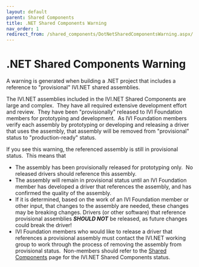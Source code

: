 ```yaml
---
layout: default
parent: Shared Components
title: .NET Shared Components Warning
nav_order: 1
redirect_from: /shared_components/DotNetSharedComponentsWarning.aspx/
---
```


# .NET Shared Components Warning

A warning is generated when building a .NET project
that includes a reference to "provisional" IVI.NET shared
assemblies.

The IVI.NET assemblies included in the IVI.NET Shared
Components are large and complex.  They have all required extensive
development effort and review.  They have been "provisionally" released
to IVI Foundation members for prototyping and development.  As IVI
Foundation members verify each assembly by prototyping or developing and
releasing a driver that uses the assembly, that assembly will be removed
from "provisional" status to "production-ready" status.

If you see this warning, the referenced assembly is
still in provisional status.  This means that

- The assembly has been provisionally released for
  prototyping only.  No released drivers should reference this
  assembly.
- The assembly will remain in provisional status
  until an IVI Foundation member has developed a driver that
  references the assembly, and has confirmed the quality of the
  assembly.
- If it is determined, based on the work of an IVI
  Foundation member or other input, that changes to the assembly are
  needed, these changes may be breaking changes.
  Drivers (or other software)
  that reference provisional assemblies
  ***SHOULD NOT*** be released,
  as future changes could break the driver\!
- IVI Foundation members who would like to release
  a driver that references a provisional assembly must contact the
  IVI.NET working group to work through the process of removing the
  assembly from provisional status.  Non-members should refer to the
  [Shared Components](Default.html) page for the IVI.NET Shared Components status.
  
